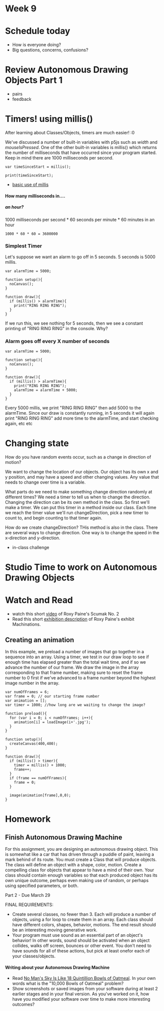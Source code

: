 # Week 9

# Schedule today
- How is everyone doing?
- Big questions, concerns, confusions?

# Review Autonomous Drawing Objects Part 1
- pairs
- feedback



# Timers! using millis()

After learning about Classes/Objects, timers are much easier! :0

We've discussed a number of built-in variables with p5js such as *width* and *mouseIsPressed*. One of the other built-in variables is millis() which returns the number of milliseconds that have occurred since your program started. Keep in mind there are 1000 milliseconds per second.

```
var timeSinceStart = millis();

print(timeSinceStart);
```

- [basic use of millis](https://editor.p5js.org/2sman/sketches/3uheipDdI)

#### How many milliseconds in.... 

##### an hour?

1000 milliseconds per second * 60 seconds per minute * 60 minutes in an hour

```1000 * 60 * 60 = 3600000```

### Simplest Timer

Let's suppose we want an alarm to go off in 5 seconds. 5 seconds is 5000 millis.

```
var alarmTime = 5000;

function setup(){
  noCanvas();
}

function draw(){
  if (millis() > alarmTime){
    print("RING RING RING");
  }
}
```

If we run this, we see nothing for 5 seconds, then we see a constant printing of "RING RING RING" in the console. Why?

### Alarm goes off every X number of seconds

```
var alarmTime = 5000;

function setup(){
  noCanvas();
}

function draw(){
  if (millis() > alarmTime){
    print("RING RING RING");
    alarmTime = alarmTime + 5000;
  }
}
```

Every 5000 millis, we print "RING RING RING" then add 5000 to the alarmTime. Since our draw is constantly running, in 5 seconds it will again print "RING RING RING" add more time to the alarmTime, and start checking again, etc etc



# Changing state

How do you have random events occur, such as a change in direction of motion?

We want to change the location of our objects. Our object has its own x and y position, and may have a speed and other changing values. Any value that needs to change over time is a variable. 

What parts do we need to make something change direction randomly at different times? We need a timer to tell us when to change the direction. Changing the direction can be its own method in the class. So first we'll make a timer. We can put this timer in a method inside our class. Each time we reach the timer value we'll run changeDirection, pick a new timer to count to, and begin counting to that timer again.

How do we create changeDirection? THis method is also in the class. There are several ways to change direction. One way is to change the speed in the x-direction and y-direction.

- in-class challenge

# Studio Time to work on Autonomous Drawing Objects

# Watch and Read

- watch this short [video](https://www.youtube.com/watch?v=AiVw8crgfB4) of Roxy Paine's Scumak No. 2
- Read this short [exhibition description](https://www.jamescohan.com/attachment/en/599f12405a4091c6048b4568/TextOneColumnWithFile/599f12855a4091c6048b5e82) of Roxy Paine's exhibit Machinations. 

## Creating an animation

In this example, we preload a number of images that go together in a sequence into an array. Using a timer, we test in our draw loop to see if enough time has elapsed greater than the total wait time, and if so we advance the number of our frame. We draw the image in the array corresponding to that frame number, making sure to reset the frame number to 0 first if we've advanced to a frame number beyond the highest image number in the array.

```
var numOfFrames = 6;
var frame = 0; // our starting frame number
var animation = [];
var timer = 1000; //how long are we waiting to change the image?

function preload(){
  for (var i = 0; i < numOfFrames; i++){
    animation[i] = loadImage(i+'.jpg');
  }
}

function setup(){
  createCanvas(400,400);
}

function draw(){
  if (millis() > timer){
    timer = millis() + 1000;
    frame++;
  }
  if (frame == numOfFrames){
    frame = 0;
  }
  
  image(animation[frame],0,0);
}

```

# Homework

## Finish Autonomous Drawing Machine

For this assignment, you are designing an autonomous drawing object. This is somewhat like a car that has driven through a puddle of paint, leaving a mark behind of its route. You must create a Class that will produce objects. The class will define an object with a shape, color, motion. Create a compelling class for objects that appear to have a mind of their own. Your class should contain enough variables so that each produced object has its own unique outcome, perhaps even making use of random, or perhaps using specified parameters, or both.

Part 2 - Due March 29

FINAL REQUIREMENTS:
- Create several classes, no fewer than 3. Each will produce a number of objects, using a for loop to create them in an array. Each class should have different colors, shapes, behavior, motions. The end result should be an interesting moving generative work.
- Your program must use sound as an essential part of an object's behavior! In other words, sound should be activated when an object collides, walks off screen, bounces or other event. You don't need to have sounds for all of these actions, but pick at least onefor each of your classes/objects.

#### Writing about your Autonomous Drawing Machine

- Read [No Man's Sky Is Like 18 Quintillion Bowls of Oatmeal](https://motherboard.vice.com/en_us/article/nz7d8q/no-mans-sky-review).  In your own words what is the "10,000 Bowls of Oatmeal" problem?
 - Show screenshots or saved images from your software during at least 2 earlier stages and in your final version. As you've worked on it, how have you modified your software over time to make more interesting outcomes?

 
